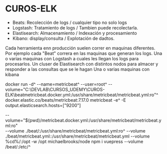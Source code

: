 # CUROS-ELK

- Beats: Recolección de logs / cualquier tipo no solo logs
- Logstash: Tratamiento de logs / Tambien puede recolectarla.
- Elastisearch: Almacenamiento / Indexación  y procesamiento
- Kibano: display/consulta / Explotación de dadtos.

Cada herramienta enn producción suelen correr en maquinas diferentes.
Por ejemplo cada "Beat" correra en las maquinas que generan los logs.
Una o varias maquinas con Logstash a cuales les llegan los logs para procesarlos.
Un cluser de Elastisearch con distintos nodos para almacer y responder  a las consultas que se le hagan
Una o varias maquinas con kibana 


docker run -d^
  --name=metricbeat^
  --user=root^
  --volume="C:\DEVLAB\CURSOS_UDEMY\CUROS-ELK\beatmetricbeat.docker.yml:/usr/share/metricbeat/metricbeat.yml:ro"^
  docker.elastic.co/beats/metricbeat:7.17.0 metricbeat -e^
  -E output.elasticsearch.hosts=["9200"]


  --volume="$(pwd)/metricbeat.docker.yml:/usr/share/metricbeat/metricbeat.yml:ro" \
  --volume ./beat/:/usr/share/metricbeat/metricbeat.yml:ro^
  --volume ./beat/metricbeat.yml::/usr/share/metricbeat/metricbeat.yml
  --volume %cd%/:/opt -w /opt michaelbrooks/node npm i vuepress
  --volume /beat/:/etc/^